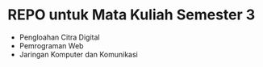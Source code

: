 # REPO untuk Mata Kuliah Semester 3
- Pengloahan Citra Digital
- Pemrograman Web
- Jaringan Komputer dan Komunikasi
